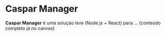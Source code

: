 # Caspar Manager

**Caspar Manager** é uma solução leve (Node.js + React) para ... (conteúdo completo já no canvas)
